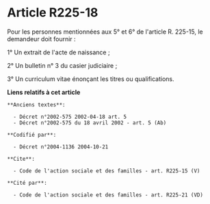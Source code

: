 # Article R225-18

Pour les personnes mentionnées aux 5° et 6° de l'article R. 225-15, le demandeur doit fournir :

1° Un extrait de l'acte de naissance ;

2° Un bulletin n° 3 du casier judiciaire ;

3° Un curriculum vitae énonçant les titres ou qualifications.

**Liens relatifs à cet article**

	**Anciens textes**:

	  - Décret n°2002-575 2002-04-18 art. 5
	  - Décret n°2002-575 du 18 avril 2002 - art. 5 (Ab)

	**Codifié par**:

	  - Décret n°2004-1136 2004-10-21

	**Cite**:

	  - Code de l'action sociale et des familles - art. R225-15 (V)

	**Cité par**:

	  - Code de l'action sociale et des familles - art. R225-21 (VD)
